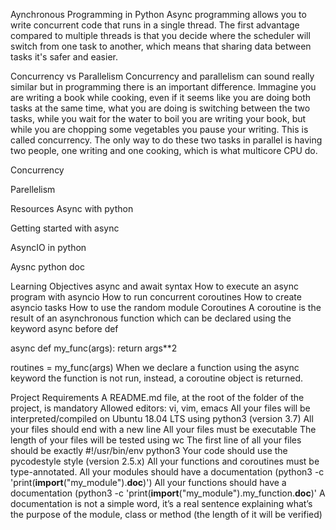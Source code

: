 Aynchronous Programming in Python
Async programming allows you to write concurrent code that runs in a single thread. The first advantage compared to multiple threads is that you decide where the scheduler will switch from one task to another, which means that sharing data between tasks it's safer and easier.

Concurrency vs Parallelism
Concurrency and parallelism can sound really similar but in programming there is an important difference. Immagine you are writing a book while cooking, even if it seems like you are doing both tasks at the same time, what you are doing is switching between the two tasks, while you wait for the water to boil you are writing your book, but while you are chopping some vegetables you pause your writing. This is called concurrency. The only way to do these two tasks in parallel is having two people, one writing and one cooking, which is what multicore CPU do.

Concurrency


Parellelism


Resources
Async with python

Getting started with async

AsyncIO in python

Aysnc python doc

Learning Objectives
async and await syntax
How to execute an async program with asyncio
How to run concurrent coroutines
How to create asyncio tasks
How to use the random module
Coroutines
A coroutine is the result of an asynchronous function which can be declared using the keyword async before def

async def my_func(args):
    return args**2

routines = my_func(args)
When we declare a function using the async keyword the function is not run, instead, a coroutine object is returned.

Project Requirements
A README.md file, at the root of the folder of the project, is mandatory
Allowed editors: vi, vim, emacs
All your files will be interpreted/compiled on Ubuntu 18.04 LTS using python3 (version 3.7)
All your files should end with a new line
All your files must be executable
The length of your files will be tested using wc
The first line of all your files should be exactly #!/usr/bin/env python3
Your code should use the pycodestyle style (version 2.5.x)
All your functions and coroutines must be type-annotated.
All your modules should have a documentation (python3 -c 'print(__import__("my_module").__doc__)')
All your functions should have a documentation (python3 -c 'print(__import__("my_module").my_function.__doc__)'
A documentation is not a simple word, it’s a real sentence explaining what’s the purpose of the module, class or method (the length of it will be verified)
